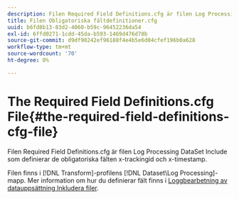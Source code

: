 ```yaml
---
description: Filen Required Field Definitions.cfg är filen Log Processing DataSet Include som definierar de obligatoriska fälten x-trackingid och x-timestamp.
title: Filen Obligatoriska fältdefinitioner.cfg
uuid: b6fd8b13-83d2-4060-b59c-96452236da54
exl-id: 6ffd0271-1cdd-45da-b593-1469d476d78b
source-git-commit: d9df90242ef96188f4e4b5e6d04cfef196b0a628
workflow-type: tm+mt
source-wordcount: '70'
ht-degree: 0%

---
```


# The Required Field Definitions.cfg File{#the-required-field-definitions-cfg-file}

Filen Required Field Definitions.cfg är filen Log Processing DataSet Include som definierar de obligatoriska fälten x-trackingid och x-timestamp.

Filen finns i [!DNL Transform]-profilens [!DNL Dataset\Log Processing]-mapp. Mer information om hur du definierar fält finns i [Loggbearbetning av datauppsättning Inkludera filer](../../../../home/c-dataset-const-proc/c-dataset-inc-files/c-types-dataset-inc-files/c-log-proc-dataset-inc-files/c-log-proc-dataset-inc-files.md#concept-999475a22519432e98844622ca95b6ab).
